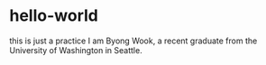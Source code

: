 # hello-world
this is just a practice
I am Byong Wook, a recent graduate from the University of Washington in Seattle.
